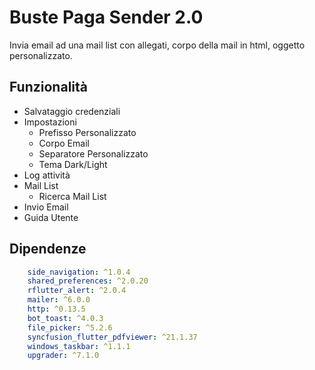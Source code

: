 # Buste Paga Sender 2.0

Invia email ad una mail list con allegati, corpo della mail in html, oggetto personalizzato. 

## Funzionalità
- Salvataggio credenziali
- Impostazioni
  - Prefisso Personalizzato
  - Corpo Email
  - Separatore Personalizzato
  - Tema Dark/Light
- Log attività
- Mail List 
  - Ricerca Mail List
- Invio Email
- Guida Utente

## Dipendenze
```yaml
    side_navigation: ^1.0.4
    shared_preferences: ^2.0.20
    rflutter_alert: ^2.0.4
    mailer: ^6.0.0
    http: ^0.13.5
    bot_toast: ^4.0.3
    file_picker: ^5.2.6
    syncfusion_flutter_pdfviewer: ^21.1.37
    windows_taskbar: ^1.1.1
    upgrader: ^7.1.0
```
